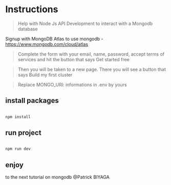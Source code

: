 # Instructions

> Help with Node Js API Development to interact with a Mongodb database


Signup with MongoDB Atlas to use mongodb - https://www.mongodb.com/cloud/atlas

> Complete the form with your email, name, password, accept terms of services and hit the button that says Get started free


> Then you will be taken to a new page. There you will see a button that says Build my first cluster


> Replace MONGO_URI:  informations in .env by yours

## install packages 

```sql

npm install 

```

## run project

```sql

npm run dev 

```

## enjoy

to the next tutorial on mongodb @Patrick BIYAGA